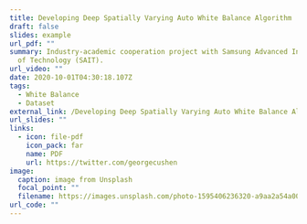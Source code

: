 ```yaml
---
title: Developing Deep Spatially Varying Auto White Balance Algorithm
draft: false
slides: example
url_pdf: ""
summary: Industry-academic cooperation project with Samsung Advanced Institute
  of Technology (SAIT).
url_video: ""
date: 2020-10-01T04:30:18.107Z
tags:
  - White Balance
  - Dataset
external_link: /Developing Deep Spatially Varying Auto White Balance Algorithm
url_slides: ""
links:
  - icon: file-pdf
    icon_pack: far
    name: PDF
    url: https://twitter.com/georgecushen
image:
  caption: image from Unsplash
  focal_point: ""
  filename: https://images.unsplash.com/photo-1595406236320-a9aa2a54a00e?ixid=MnwxMjA3fDB8MHxwaG90by1wYWdlfHx8fGVufDB8fHx8&ixlib=rb-1.2.1&auto=format&fit=crop&w=2850&q=80
url_code: ""
---
```


